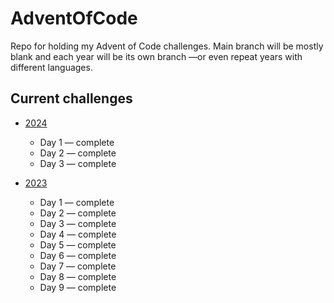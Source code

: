 # AdventOfCode
Repo for holding my Advent of Code challenges. Main branch will be mostly blank and each year will be its own branch —or even repeat years with different languages.

## Current challenges

* [2024](https://github.com/mosqueteiro/AdventOfCode/tree/2024)
    * Day 1 — complete
    * Day 2 — complete
    * Day 3 — complete

* [2023](https://github.com/mosqueteiro/AdventOfCode/tree/2023)
    * Day 1 — complete
    * Day 2 — complete
    * Day 3 — complete
    * Day 4 — complete
    * Day 5 — complete
    * Day 6 — complete
    * Day 7 — complete
    * Day 8 — complete
    * Day 9 — complete

